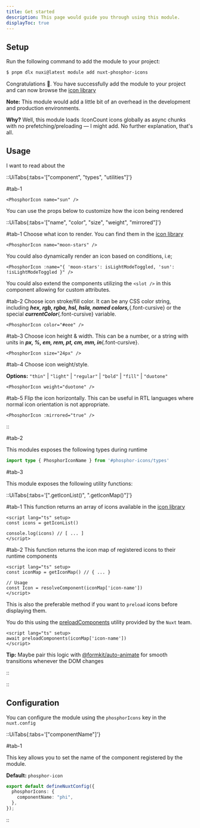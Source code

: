 ```yaml
---
title: Get started
description: This page would guide you through using this module.
displayToc: true
---
```


## Setup

Run the following command to add the module to your project:

```bash [>_]
$ pnpm dlx nuxi@latest module add nuxt-phosphor-icons
```

Congratulations 🎉. You have successfully add the module to your project and can now browse the [icon library](https://phosphoricons.com)

**Note:** This module would add a little bit of an overhead in the development and production environments.

**Why?** Well, this module loads :IconCount icons globally as async chunks with no prefetching/preloading &mdash; I might add. No further explanation, that's all.

## Usage

I want to read about the

::UiTabs{:tabs='["component", "types", "utilities"]'}

#tab-1
```vue [YourComponent]
<PhosphorIcon name="sun" />
```

You can use the props below to customize how the icon being rendered

::UiTabs{:tabs='["name", "color", "size", "weight", "mirrored"]'}

#tab-1
Choose what icon to render. You can find them in the [icon library](https://phosphor-icons.com)

```vue [YourComponent]
<PhosphorIcon name="moon-stars" />
```

You could also dynamically render an icon based on conditions, i.e;

```vue [YourComponent]
<PhosphorIcon :name="{ 'moon-stars': isLightModeToggled, 'sun': !isLightModeToggled }" />
```

You could also extend the components utilizing the `<slot />` in this component allowing for custom attributes.

#tab-2
Choose icon stroke/fill color. It can be any CSS color string, including **_hex, rgb, rgba, hsl, hsla, named colors,_**{.font-cursive} or the special **_currentColor_**{.font-cursive} variable.

```vue
<PhosphorIcon color="#eee" />
```

#tab-3
Choose icon height & width. This can be a number, or a string with units in **_px, %, em, rem, pt, cm, mm, in_**{.font-cursive}.

```vue
<PhosphorIcon size="24px" />
```

#tab-4
Choose icon weight/style.

**Options:** `"thin"` | `"light"` | `"regular"` | `"bold"` | `"fill"` | `"duotone"`

```vue
<PhosphorIcon weight="duotone" />
```

#tab-5
Flip the icon horizontally. This can be useful in RTL languages where normal icon orientation is not appropriate.

```vue
<PhosphorIcon :mirrored="true" />
```

::

#tab-2

This modules exposes the following types during runtime

```ts
import type { PhosphorIconName } from '#phosphor-icons/types'
```

#tab-3

This module exposes the following utility functions:

::UiTabs{:tabs='[".getIconList()", ".getIconMap()"]'}

#tab-1
This function returns an array of icons available in the [icon library](https://phosphoricons.com)

```vue [YourComponent]
<script lang="ts" setup>
const icons = getIconList()

console.log(icons) // [ ... ]
</script>
```

#tab-2
This function returns the icon map of registered icons to their runtime components

```vue [YourComponent]
<script lang="ts" setup>
const iconMap = getIconMap() // { ... }

// Usage
const Icon = resolveComponent(iconMap['icon-name'])
</script>
```

This is also the preferable method if you want to `preload` icons before displaying them.

You do this using the [preloadComponents](https://nuxt.com/docs/4.x/api/utils/preload-components) utility provided by the `Nuxt` team.

```vue [YourComponent]
<script lang="ts" setup>
await preloadComponents(iconMap['icon-name'])
</script>
```

**Tip:** Maybe pair this logic with [@formkit/auto-animate](https://auto-animate.formkit.com) for smooth transitions whenever the DOM changes

::

::


## Configuration

You can configure the module using the `phosphorIcons` key in the `nuxt.config`

::UiTabs{:tabs='["componentName"]'}

#tab-1

This key allows you to set the name of the component registered by the module.

**Default:** `phosphor-icon`

```ts [nuxt.config]
export default defineNuxtConfig({
  phosphorIcons: {
    componentName: "phi",
  },
});
```

::
